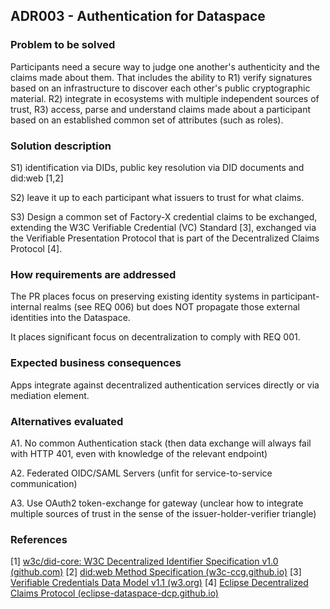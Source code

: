 ## ADR003 - Authentication for Dataspace

### Problem to be solved

Participants need a secure way to judge one another's authenticity and the claims made about them. That includes the
ability to
R1) verify signatures based on an infrastructure to discover each other's public cryptographic material.
R2) integrate in ecosystems with multiple independent sources of trust,
R3) access, parse and understand claims made about a participant based on an established common set of attributes (such
as roles).

### Solution description

S1) identification via DIDs, public key resolution via DID documents and did:web [1,2]

S2) leave it up to each participant what issuers to trust for what claims.

S3) Design a common set of Factory-X credential claims to be exchanged, extending the W3C Verifiable Credential (VC)
Standard [3], exchanged via the Verifiable Presentation Protocol that is part of the Decentralized Claims Protocol [4].

### How requirements are addressed

The PR places focus on preserving existing identity systems in participant-internal realms (see REQ 006) but does NOT
propagate those external identities into the Dataspace.

It places significant focus on decentralization to comply with REQ 001.

### Expected business consequences

Apps integrate against decentralized authentication services directly or via mediation element.

### Alternatives evaluated

A1. No common Authentication stack (then data exchange will always fail with HTTP 401, even with knowledge of the
relevant endpoint)

A2. Federated OIDC/SAML Servers (unfit for service-to-service communication)

A3. Use OAuth2 token-exchange for gateway (unclear how to integrate multiple sources of trust in the sense of the
issuer-holder-verifier triangle)

### References

[1] [w3c/did-core: W3C Decentralized Identifier Specification v1.0 (github.com)](https://www.w3.org/TR/did/)
[2] [did:web Method Specification (w3c-ccg.github.io)](https://w3c-ccg.github.io/did-method-web/)
[3] [Verifiable Credentials Data Model v1.1 (w3.org)](https://www.w3.org/TR/2022/REC-vc-data-model-20220303/)
[4] [Eclipse Decentralized Claims Protocol (eclipse-dataspace-dcp.github.io)](https://eclipse-dataspace-dcp.github.io/decentralized-claims-protocol/)